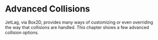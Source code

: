 # Advanced Collisions

JetLag, via Box2D, provides many ways of customizing or even overriding the way
that collisions are handled.  This chapter shows a few advanced collision
options.
